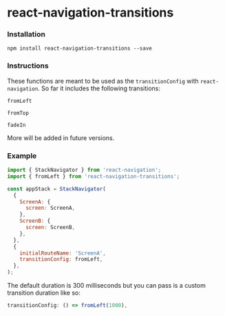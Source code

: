 # react-navigation-transitions

### Installation
`npm install react-navigation-transitions --save`

### Instructions
These functions are meant to be used as the `transitionConfig` with `react-navigation`. So far it includes the following transitions:

`fromLeft`

`fromTop`

`fadeIn`

More will be added in future versions.

### Example

```javascript
import { StackNavigator } from 'react-navigation';
import { fromLeft } from 'react-navigation-transitions';

const appStack = StackNavigator(
  {
    ScreenA: {
      screen: ScreenA,
    },
    ScreenB: {
      screen: ScreenB,
    },
  },
  {
    initialRouteName: 'ScreenA',
    transitionConfig: fromLeft,
  },
);
```

The default duration is 300 milliseconds but you can pass is a custom transition duration like so:

```javascript
transitionConfig: () => fromLeft(1000),
```
